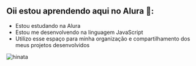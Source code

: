 ## Oii estou aprendendo aqui no Alura 👋:

- Estou estudando na Alura
- Estou me desenvolvendo na linguagem JavaScript
- Utilizo esse espaço para minha organização e compartilhamento dos meus projetos desenvolvidos



![hinata](https://media1.tenor.com/m/sDbdBZbKYb4AAAAC/hinata.gif)
